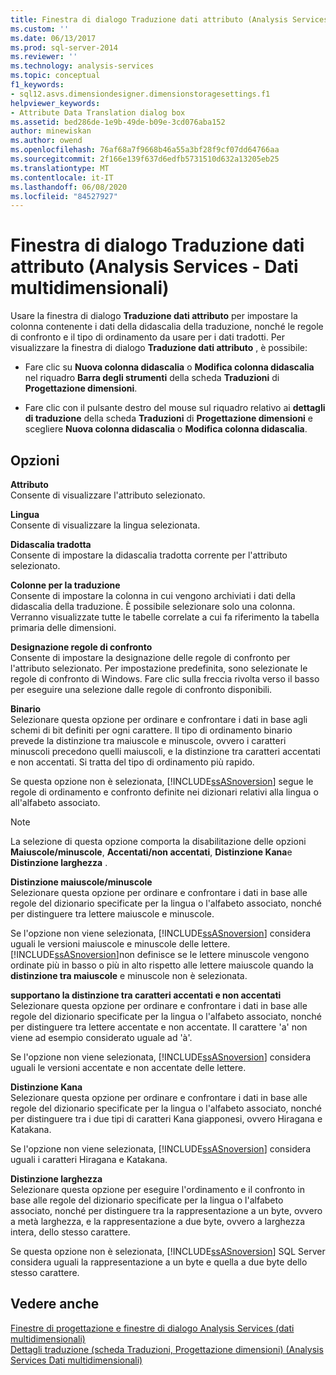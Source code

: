 ```yaml
---
title: Finestra di dialogo Traduzione dati attributo (Analysis Services-Dati multidimensionali) | Microsoft Docs
ms.custom: ''
ms.date: 06/13/2017
ms.prod: sql-server-2014
ms.reviewer: ''
ms.technology: analysis-services
ms.topic: conceptual
f1_keywords:
- sql12.asvs.dimensiondesigner.dimensionstoragesettings.f1
helpviewer_keywords:
- Attribute Data Translation dialog box
ms.assetid: bed286de-1e9b-49de-b09e-3cd076aba152
author: minewiskan
ms.author: owend
ms.openlocfilehash: 76af68a7f9668b46a55a3bf28f9cf07dd64766aa
ms.sourcegitcommit: 2f166e139f637d6edfb5731510d632a13205eb25
ms.translationtype: MT
ms.contentlocale: it-IT
ms.lasthandoff: 06/08/2020
ms.locfileid: "84527927"
---
```

# <a name="attribute-data-translation-dialog-box-analysis-services---multidimensional-data"></a>Finestra di dialogo Traduzione dati attributo (Analysis Services - Dati multidimensionali)
  Usare la finestra di dialogo **Traduzione dati attributo** per impostare la colonna contenente i dati della didascalia della traduzione, nonché le regole di confronto e il tipo di ordinamento da usare per i dati tradotti. Per visualizzare la finestra di dialogo **Traduzione dati attributo** , è possibile:  
  
-   Fare clic su **Nuova colonna didascalia** o **Modifica colonna didascalia** nel riquadro **Barra degli strumenti** della scheda **Traduzioni** di **Progettazione dimensioni**.  
  
-   Fare clic con il pulsante destro del mouse sul riquadro relativo ai **dettagli di traduzione** della scheda **Traduzioni** di **Progettazione dimensioni** e scegliere **Nuova colonna didascalia** o **Modifica colonna didascalia**.  
  
## <a name="options"></a>Opzioni  
 **Attributo**  
 Consente di visualizzare l'attributo selezionato.  
  
 **Lingua**  
 Consente di visualizzare la lingua selezionata.  
  
 **Didascalia tradotta**  
 Consente di impostare la didascalia tradotta corrente per l'attributo selezionato.  
  
 **Colonne per la traduzione**  
 Consente di impostare la colonna in cui vengono archiviati i dati della didascalia della traduzione. È possibile selezionare solo una colonna. Verranno visualizzate tutte le tabelle correlate a cui fa riferimento la tabella primaria delle dimensioni.  
  
 **Designazione regole di confronto**  
 Consente di impostare la designazione delle regole di confronto per l'attributo selezionato. Per impostazione predefinita, sono selezionate le regole di confronto di Windows. Fare clic sulla freccia rivolta verso il basso per eseguire una selezione dalle regole di confronto disponibili.  
  
 **Binario**  
 Selezionare questa opzione per ordinare e confrontare i dati in base agli schemi di bit definiti per ogni carattere. Il tipo di ordinamento binario prevede la distinzione tra maiuscole e minuscole, ovvero i caratteri minuscoli precedono quelli maiuscoli, e la distinzione tra caratteri accentati e non accentati. Si tratta del tipo di ordinamento più rapido.  
  
 Se questa opzione non è selezionata, [!INCLUDE[ssASnoversion](../includes/ssasnoversion-md.md)] segue le regole di ordinamento e confronto definite nei dizionari relativi alla lingua o all'alfabeto associato.  
  
> [!NOTE]  
>  La selezione di questa opzione comporta la disabilitazione delle opzioni **Maiuscole/minuscole**, **Accentati/non accentati**, **Distinzione Kana**e **Distinzione larghezza** .  
  
 **Distinzione maiuscole/minuscole**  
 Selezionare questa opzione per ordinare e confrontare i dati in base alle regole del dizionario specificate per la lingua o l'alfabeto associato, nonché per distinguere tra lettere maiuscole e minuscole.  
  
 Se l'opzione non viene selezionata, [!INCLUDE[ssASnoversion](../includes/ssasnoversion-md.md)] considera uguali le versioni maiuscole e minuscole delle lettere. [!INCLUDE[ssASnoversion](../includes/ssasnoversion-md.md)]non definisce se le lettere minuscole vengono ordinate più in basso o più in alto rispetto alle lettere maiuscole quando la **distinzione tra maiuscole** e minuscole non è selezionata.  
  
 **supportano la distinzione tra caratteri accentati e non accentati**  
 Selezionare questa opzione per ordinare e confrontare i dati in base alle regole del dizionario specificate per la lingua o l'alfabeto associato, nonché per distinguere tra lettere accentate e non accentate. Il carattere 'a' non viene ad esempio considerato uguale ad 'à'.  
  
 Se l'opzione non viene selezionata, [!INCLUDE[ssASnoversion](../includes/ssasnoversion-md.md)] considera uguali le versioni accentate e non accentate delle lettere.  
  
 **Distinzione Kana**  
 Selezionare questa opzione per ordinare e confrontare i dati in base alle regole del dizionario specificate per la lingua o l'alfabeto associato, nonché per distinguere tra i due tipi di caratteri Kana giapponesi, ovvero Hiragana e Katakana.  
  
 Se l'opzione non viene selezionata, [!INCLUDE[ssASnoversion](../includes/ssasnoversion-md.md)] considera uguali i caratteri Hiragana e Katakana.  
  
 **Distinzione larghezza**  
 Selezionare questa opzione per eseguire l'ordinamento e il confronto in base alle regole del dizionario specificate per la lingua o l'alfabeto associato, nonché per distinguere tra la rappresentazione a un byte, ovvero a metà larghezza, e la rappresentazione a due byte, ovvero a larghezza intera, dello stesso carattere.  
  
 Se questa opzione non è selezionata, [!INCLUDE[ssASnoversion](../includes/ssasnoversion-md.md)] SQL Server considera uguali la rappresentazione a un byte e quella a due byte dello stesso carattere.  
  
## <a name="see-also"></a>Vedere anche  
 [Finestre di progettazione e finestre di dialogo Analysis Services &#40;dati multidimensionali&#41;](analysis-services-designers-and-dialog-boxes-multidimensional-data.md)   
 [Dettagli traduzione &#40;scheda Traduzioni, Progettazione dimensioni&#41; &#40;Analysis Services Dati multidimensionali&#41;](translation-details-dimension-designer-analysis-services-multidimensional-data.md)  
  
  
